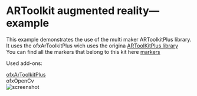 # ARToolkit augmented reality— example
    

This example demonstrates the use of the multi maker ARToolkitPlus library.<br>
It uses the ofxArToolkitPlus wich uses the origina [ARToolKitPlus library](https://launchpad.net/artoolkitplus)<br>
You can find all the markers that belong to this kit here [markers](http://bazaar.launchpad.net/~rojtberg/artoolkitplus/trunk/files/head:/id-markers/)<br>

Used add-ons:

[ofxArToolkitPlus](https://github.com/fishkingsin/ofxARtoolkitPlus)<br>
ofxOpenCv<br>
![screenshot](http://www.nocomputer.be/yescomputer/artoolkitplus_screenshot.png)  
